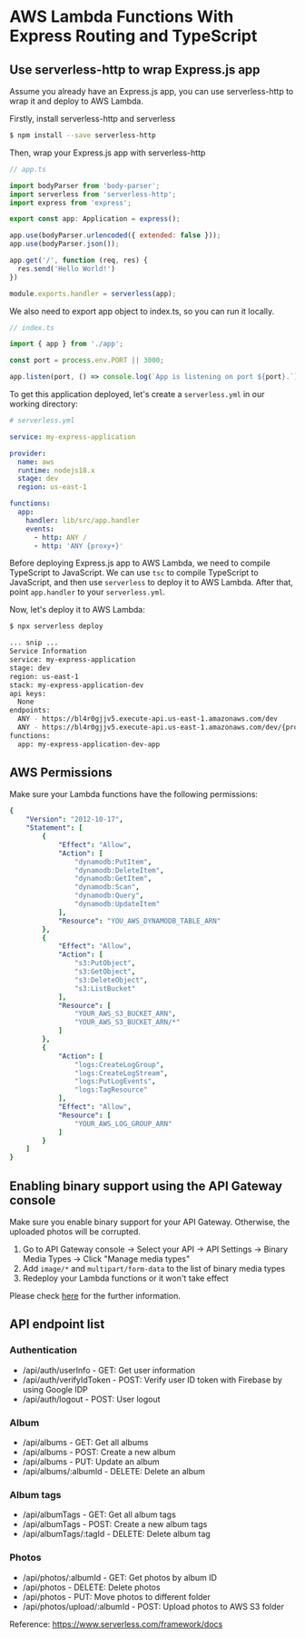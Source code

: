 # AWS Lambda Functions With Express Routing and TypeScript

## Use serverless-http to wrap Express.js app
Assume you already have an Express.js app, you can use serverless-http to wrap it and deploy to AWS Lambda.

Firstly, install serverless-http and serverless
```bash
$ npm install --save serverless-http
```

Then, wrap your Express.js app with serverless-http

```javascript
// app.ts

import bodyParser from 'body-parser';
import serverless from 'serverless-http';
import express from 'express';

export const app: Application = express();

app.use(bodyParser.urlencoded({ extended: false }));
app.use(bodyParser.json());

app.get('/', function (req, res) {
  res.send('Hello World!')
})

module.exports.handler = serverless(app);
```

We also need to export app object to index.ts, so you can run it locally.
```javascript
// index.ts

import { app } from './app';

const port = process.env.PORT || 3000;

app.listen(port, () => console.log(`App is listening on port ${port}.`));
```

To get this application deployed, let's create a `serverless.yml` in our working directory:

```yaml
# serverless.yml

service: my-express-application

provider:
  name: aws
  runtime: nodejs18.x
  stage: dev
  region: us-east-1

functions:
  app:
    handler: lib/src/app.handler
    events:
      - http: ANY /
      - http: 'ANY {proxy+}'
```

Before deploying Express.js app to AWS Lambda, we need to compile TypeScript to JavaScript. We can use `tsc` to compile
TypeScript to JavaScript, and then use `serverless` to deploy it to AWS Lambda. After that, point `app.handler` to your
`serverless.yml`.

Now, let's deploy it to AWS Lambda:
```bash
$ npx serverless deploy

... snip ...
Service Information
service: my-express-application
stage: dev
region: us-east-1
stack: my-express-application-dev
api keys:
  None
endpoints:
  ANY - https://bl4r0gjjv5.execute-api.us-east-1.amazonaws.com/dev
  ANY - https://bl4r0gjjv5.execute-api.us-east-1.amazonaws.com/dev/{proxy+}
functions:
  app: my-express-application-dev-app
```

## AWS Permissions
Make sure your Lambda functions have the following permissions:

```yaml
{
	"Version": "2012-10-17",
	"Statement": [
		{
			"Effect": "Allow",
			"Action": [
				"dynamodb:PutItem",
				"dynamodb:DeleteItem",
				"dynamodb:GetItem",
				"dynamodb:Scan",
				"dynamodb:Query",
				"dynamodb:UpdateItem"
			],
			"Resource": "YOU_AWS_DYNAMODB_TABLE_ARN"
		},
		{
			"Effect": "Allow",
			"Action": [
				"s3:PutObject",
				"s3:GetObject",
				"s3:DeleteObject",
				"s3:ListBucket"
			],
			"Resource": [
				"YOUR_AWS_S3_BUCKET_ARN",
				"YOUR_AWS_S3_BUCKET_ARN/*"
			]
		},
		{
			"Action": [
				"logs:CreateLogGroup",
				"logs:CreateLogStream",
				"logs:PutLogEvents",
				"logs:TagResource"
			],
			"Effect": "Allow",
			"Resource": [
				"YOUR_AWS_LOG_GROUP_ARN"
			]
		}
	]
}
```

## Enabling binary support using the API Gateway console
Make sure you enable binary support for your API Gateway. Otherwise, the uploaded photos will be corrupted.
1. Go to API Gateway console -> Select your API -> API Settings -> Binary Media Types -> Click "Manage media types"
2. Add `image/*` and `multipart/form-data` to the list of binary media types
3. Redeploy your Lambda functions or it won't take effect

Please check [here](https://docs.aws.amazon.com/apigateway/latest/developerguide/api-gateway-payload-encodings-configure-with-console.html) for the further information.

## API endpoint list
### Authentication
* /api/auth/userInfo - GET: Get user information
* /api/auth/verifyIdToken - POST: Verify user ID token with Firebase by using Google IDP
* /api/auth/logout - POST: User logout

### Album
* /api/albums - GET: Get all albums
* /api/albums - POST: Create a new album
* /api/albums - PUT: Update an album
* /api/albums/:albumId - DELETE: Delete an album

### Album tags
* /api/albumTags - GET: Get all album tags
* /api/albumTags - POST: Create a new album tags
* /api/albumTags/:tagId - DELETE: Delete album tag

### Photos
* /api/photos/:albumId - GET: Get photos by album ID
* /api/photos - DELETE: Delete photos
* /api/photos - PUT: Move photos to different folder
* /api/photos/upload/:albumId - POST: Upload photos to AWS S3 folder

Reference:
https://www.serverless.com/framework/docs
